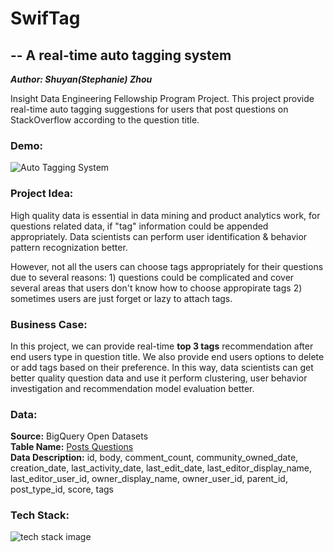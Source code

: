 #  SwifTag          


## -- A real-time auto tagging system 
**_Author: Shuyan(Stephanie) Zhou_**
 

Insight Data Engineering Fellowship Program Project.
This project provide real-time auto tagging suggestions for users that post questions on StackOverflow according to the question title.

### Demo:
![Auto Tagging System](https://raw.githubusercontent.com/watermelonsz/SwifTag/master/Presentation/swifTag.gif)


### Project Idea:
  High quality data is essential in data mining and product analytics work, for questions related data, if "tag" information could be appended appropriately. Data scientists can perform user identification & behavior pattern recognization better. 
  
  However, not all the users can choose tags appropriately for their questions due to several reasons: 1) questions could be complicated and cover several areas that users don't know how to choose appropirate tags   2) sometimes users are just forget or lazy to attach tags. 
  
 ### Business Case: 
 In this project, we can provide real-time __top 3 tags__ recommendation after end users type in question title. We also provide end users options to delete or add tags based on their preference. In this way, data scientists can get better quality question data and use it perform clustering, user behavior investigation and recommendation model evaluation better.
 
 ### Data:
 __Source:__ BigQuery Open Datasets\
 __Table Name:__ [Posts Questions](https://bigquery.cloud.google.com/table/bigquery-public-data:stackoverflow.posts_questions)\
 __Data Description:__  id, body, comment_count, community_owned_date, creation_date, last_activity_date, last_edit_date, last_editor_display_name, last_editor_user_id, owner_display_name, owner_user_id, parent_id, post_type_id, score, tags
 
### Tech Stack:

![tech stack image](https://raw.githubusercontent.com/watermelonsz/SwifTag/master/Presentation/swifTag.png)

  
